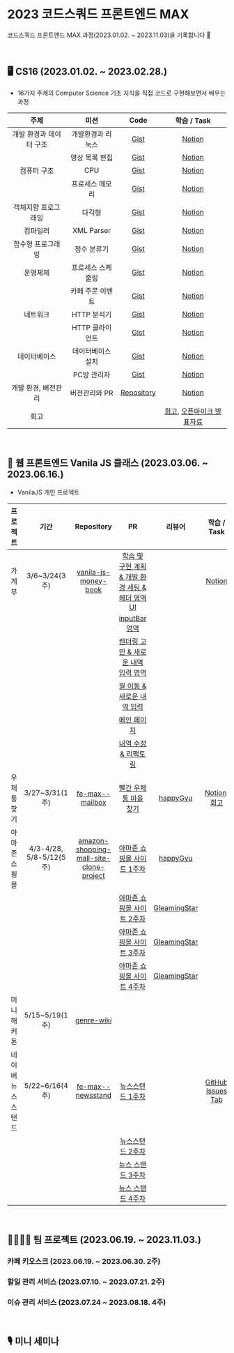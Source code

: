 # 2023 코드스쿼드 프론트엔드 MAX

코드스쿼드 프론트엔드 MAX 과정(2023.01.02. ~ 2023.11.03)을 기록합니다 🐾

<br />

## 🖥 CS16 (2023.01.02. ~ 2023.02.28.)

- 16가지 주제의 Computer Science 기초 지식을 직접 코드로 구현해보면서 배우는 과정

|               주제                | 미션              | Code                                                                     | 학습 / Task                                                                 |
|:---------------------------------:| :-----------------: | :------------------------------------------------------------------------: | :-------------------------------------------------------------------------: |
|      개발 환경과 데이터 구조| 개발환경과 리눅스 | [Gist](https://gist.github.com/youzysu/0c0370cb4fd5196b4b2eb95946e7ce0f) | [Notion](https://flash-watcher-226.notion.site/CS01-98727965f28d4498b5159992adfdb90b?pvs=4)     |
|           | 영상 목록 편집    | [Gist](https://gist.github.com/youzysu/3c14c1065078073934294a96f779d449) | [Notion](https://flash-watcher-226.notion.site/CS02-8082ea277a0d4fdd832f064da995817a?pvs=4)     |
| 컴퓨터 구조 | CPU | [Gist](https://gist.github.com/youzysu/1968bb637c15d0e78f08556597edfee4) | [Notion](https://flash-watcher-226.notion.site/CS03-CPU-bcc7953fe1d24de5b0c43060ebbf2e35?pvs=4) |
|                                   | 프로세스 메모리   | [Gist](https://gist.github.com/youzysu/c4d5395ac561128cfcec31232df2c98e) | [Notion](https://flash-watcher-226.notion.site/CS04-0e45559ac55547f2861bc16d5ae1d8bb?pvs=4) |
|    객체지향 프로그래밍 |       다각형            |            [Gist](https://gist.github.com/youzysu/5a09d56bfea227336e6fdc74b8519d9d)    |                  [Notion](https://flash-watcher-226.notion.site/CS05-02a16653b5374b50a7757efd429a6c7f?pvs=4)       |
|                  컴파일러|  XML Parser                 |            [Gist](https://gist.github.com/youzysu/97aff257b1bdadbab8d0496f05544a7d)        |                                                                    [Notion](https://flash-watcher-226.notion.site/CS07-XML-Parser-0d9cfb5d398b412e98dcef62dd85dbe4?pvs=4)       |
| 함수형 프로그래밍            |     정수 분류기              |            [Gist](https://gist.github.com/youzysu/4b3722bb82ebb76eae703aecaa9525f1)                                                              |                                                                    [Notion](https://flash-watcher-226.notion.site/CS08-1cc7b5b4b71f4fce81cfca458c7fee67?pvs=4)       |
|        운영체제  |    프로세스 스케줄링               |            [Gist](https://gist.github.com/youzysu/7b98a55420bdab9a38ddd8abb6b85050)                                                              |                                                                    [Notion](https://flash-watcher-226.notion.site/CS10-2071dc0c91b4442da38847f4e345a02e?pvs=4)       |
| |   카페 주문 이벤트               |            [Gist](https://gist.github.com/youzysu/8a527f22cf3aec97de7c68aacc045055)                                                              |                                                                    [Notion](https://flash-watcher-226.notion.site/CS11-9c571d15bd9a4f80897a9c63dfe80316?pvs=4)       |
|         네트워크 |   HTTP 분석기                |            [Gist](https://gist.github.com/youzysu/c98e3d4913e1288f50f82926a365134b)                                                              |                                                                    [Notion](https://flash-watcher-226.notion.site/CS12-HTTP-2cbf711ebceb4741bcdf8f68d09fe093?pvs=4)       |
|         |   HTTP 클라이언트                |            [Gist](https://gist.github.com/youzysu/a4506c4d6c81d01c6357c1256437665c)                 |                                                 [Notion](https://flash-watcher-226.notion.site/CS13-HTTP-938f0d37305140b8b0e846b720225cd7?pvs=4)       |
| 데이터베이스        |     데이터베이스 설치              |            [Gist](https://gist.github.com/youzysu/b3cab9dddc3c3475fd8f4a3598fe728e)                                                              |                                                                    [Notion](https://flash-watcher-226.notion.site/CS14-d3773a42c47e4323a274fff08c9ed855?pvs=4)       |
|        |       PC방 관리자            |            [Gist](https://gist.github.com/youzysu/427cf3bb1c8caee5eb3f52561812bac3)                                                              |                                                                    [Notion](https://flash-watcher-226.notion.site/CS15-PC-56b4cce6aa774629ab3f3cb876ca460b?pvs=4)       |
|       개발 환경, 버전관리    |    버전관리와 PR            |            [Repository](https://github.com/youzysu/common-mit)                                                              |                                                                    [Notion](https://flash-watcher-226.notion.site/CS16-PR-6ac37e723e524567a46a0e09528228d9?pvs=4)       |
| 회고 | | | [회고](https://flash-watcher-226.notion.site/2023-CS16-20dbd9f6d1af4a91bb7e70541344980c?pvs=4), [오픈마이크 발표자료](https://docs.google.com/presentation/d/1gF8wwMawktnkTfeTx8Y7FUoUOef-K6OGYn4EujCBj-8/edit#slide=id.g1f5e40affc0_0_120)|


<br />


## 🐥 웹 프론트엔드 Vanila JS 클래스 (2023.03.06. ~ 2023.06.16.)


- VanilaJS 개인 프로젝트

|      프로젝트      |          기간           |                                                     Repository                                                      |                                                               PR                                                                |                     리뷰어                      |                                            학습 / Task                                            |
|:------------------:|:-----------------------:|:-------------------------------------------------------------------------------------------------------------:|:-------------------------------------------------------------------------------------------------------------------------------:|:-----------------------------------------------:|:-------------------------------------------------------------------------------------------------:|
|       가계부       |      3/6~3/24(3주)      |                    [vanila-js-money-book](https://github.com/youzysu/vanila-js-money-book)                    |     [학습 및 구현 계획 & 개발 환경 세팅 & 헤더 영역 UI](https://github.com/codesquad-members-2023/fe-max--wise-wallet/pull/8)     |                                                 |    [Notion](https://flash-watcher-226.notion.site/FE01-59b2930930d040e9a55a02a119c81e87?pvs=4)    |
|                    |                         |                                                                                                               |                      [inputBar 영역](https://github.com/codesquad-members-2023/fe-max--wise-wallet/pull/34)                      |                                                 |                                                                                                   |
|                    |                         |                                                                                                               | [렌더링 고민 & 새로운 내역 입력 영역](https://github.com/codesquad-members-2023/fe-max--wise-wallet/pull/50) |                                                 |                                                                                                   |
|                    |                         |                                                                                                               |            [월 이동 & 새로운 내역 입력](https://github.com/codesquad-members-2023/fe-max--wise-wallet/pull/57)            |                                                 |                                                                                                   |
|                    |                         |                                                                                                               |               [메인 페이지](https://github.com/codesquad-members-2023/fe-max--wise-wallet/pull/80)               |                                                 |                                                                                                   |
|                    |                         |                                                                                                               |               [내역 수정 & 리팩토링](https://github.com/codesquad-members-2023/fe-max--wise-wallet/pull/84)                |                                                 |                                                                                                   |
|    우체통 찾기     |     3/27~3/31(1주)      |                         [fe-max--mailbox](https://github.com/youzysu/fe-max--mailbox)                         |            [빨간 우체통 마을 찾기](https://github.com/codesquad-members-2023/fe-max--mailbox/pull/8)            |     [happyGyu](https://github.com/happyGyu)     |      [Notion](https://flash-watcher-226.notion.site/f0f418765fc64e6a96b5a8321ef7ac4d?pvs=4), [회고](https://flash-watcher-226.notion.site/394a53713b79484cade0ac469ea83f30?pvs=25)       |
|   아마존 쇼핑몰    | 4/3-4/28, 5/8-5/12(5주) | [amazon-shopping-mall-site-clone-project](https://github.com/youzysu/amazon-shopping-mall-site-clone-project) |           [아마존 쇼핑몰 사이트 1주차](https://github.com/codesquad-members-2023/fe-max--shopping/pull/30)           |     [happyGyu](https://github.com/happyGyu)     |                                                                                                   |
|                    |                         |                                                                                                               |           [아마존 쇼핑몰 사이트 2주차](https://github.com/codesquad-members-2023/fe-max--shopping/pull/53)           | [GleamingStar](https://github.com/GleamingStar) |                                                                                                   |
|                    |                         |                                                                                                               |           [아마존 쇼핑몰 사이트 3주차](https://github.com/codesquad-members-2023/fe-max--shopping/pull/77)           | [GleamingStar](https://github.com/GleamingStar) |                                                                                                   |
|                    |                         |                                                                                                               |          [아마존 쇼핑몰 사이트 4주차](https://github.com/codesquad-members-2023/fe-max--shopping/pull/101)           | [GleamingStar](https://github.com/GleamingStar) |                                                                                                   |
|       미니 해커톤       |     5/15~5/19(1주)      |                              [genre-wiki](https://github.com/jsh3418/genre-wiki)                              |                                                                                                                                 |                                                 |                                                                                                   |
| 네이버 뉴스 스탠드 |     5/22~6/16(4주)      |                       [fe-max--newsstand](https://github.com/youzysu/fe-max--newsstand)                       |                 [뉴스스탠드 1주차](https://github.com/codesquad-members-2023/fe-max--newsstand/pull/15)                  |                                                 | [GitHub Issues Tab](https://github.com/youzysu/fe-max--newsstand/issues?q=is%3Aissue+is%3Aclosed) |
|                    |                         |                                                                                                               |                 [뉴스스탠드 2주차](https://github.com/codesquad-members-2023/fe-max--newsstand/pull/23)                  |                                                 |                                                                                                   |
|                    |                         |                                                                                                               |                 [뉴스 스탠드 3주차](https://github.com/codesquad-members-2023/fe-max--newsstand/pull/38)                 |                                                 |                                                                                                   |
|                    |                         |                                                                                                               |                 [뉴스 스탠드 4주차](https://github.com/codesquad-members-2023/fe-max--newsstand/pull/45)                 |                                                 |                                                                                                   |

<br />

## 👨‍👩‍👧‍👦 팀 프로젝트 (2023.06.19. ~ 2023.11.03.)

### 카페 키오스크 (2023.06.19. ~ 2023.06.30. 2주)
### 할일 관리 서비스 (2023.07.10. ~ 2023.07.21. 2주)
### 이슈 관리 서비스 (2023.07.24 ~ 2023.08.18. 4주)

<br />

## 🎙 미니 세미나
